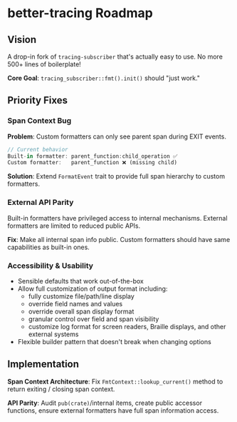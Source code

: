 # better-tracing Roadmap

## Vision

A drop-in fork of `tracing-subscriber` that's actually easy to use. No more 500+ lines of boilerplate!

**Core Goal**: `tracing_subscriber::fmt().init()` should "just work."

## Priority Fixes

### Span Context Bug

**Problem**: Custom formatters can only see parent span during EXIT events.

```rust
// Current behavior
Built-in formatter: parent_function:child_operation ✅
Custom formatter:   parent_function ❌ (missing child)
```

**Solution**: Extend `FormatEvent` trait to provide full span hierarchy to custom formatters.

### External API Parity

Built-in formatters have privileged access to internal mechanisms. External formatters are limited to reduced public APIs.

**Fix**: Make all internal span info public. Custom formatters should have same capabilities as built-in ones.

### Accessibility & Usability

- Sensible defaults that work out-of-the-box
- Allow full customization of output format including:
  - fully customize file/path/line display
  - override field names and values
  - override overall span display format
  - granular control over field and span visibility
  - customize log format for screen readers, Braille displays, and other external systems
- Flexible builder pattern that doesn't break when changing options

## Implementation

**Span Context Architecture**: Fix `FmtContext::lookup_current()` method to return exiting / closing span context.

**API Parity**: Audit `pub(crate)`/internal items, create public accessor functions, ensure external formatters have full span information access.
